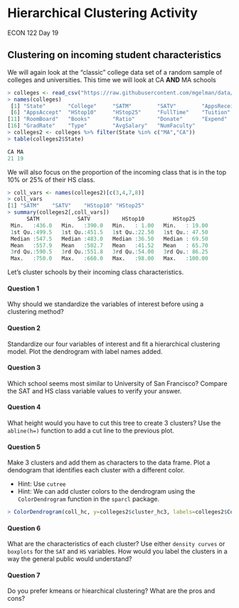 Hierarchical Clustering Activity
================
ECON 122
Day 19

## Clustering on incoming student characteristics

We will again look at the “classic” college data set of a random sample
of colleges and universities. This time we will look at CA **AND** MA
schools

``` r
> colleges <- read_csv("https://raw.githubusercontent.com/mgelman/data/master/Colleges.csv")
> names(colleges)
 [1] "State"       "College"     "SATM"        "SATV"        "AppsReceive"
 [6] "AppsAccept"  "HStop10"     "HStop25"     "FullTime"    "Tuition"    
[11] "RoomBoard"   "Books"       "Ratio"       "Donate"      "Expend"     
[16] "GradRate"    "Type"        "AvgSalary"   "NumFaculty" 
> colleges2 <- colleges %>% filter(State %in% c("MA","CA"))
> table(colleges2$State)

CA MA 
21 19 
```

We will also focus on the proportion of the incoming class that is in
the top 10% or 25% of their HS class.

``` r
> coll_vars <- names(colleges2)[c(3,4,7,8)]
> coll_vars
[1] "SATM"    "SATV"    "HStop10" "HStop25"
> summary(colleges2[,coll_vars])
      SATM            SATV          HStop10         HStop25      
 Min.   :436.0   Min.   :390.0   Min.   : 1.00   Min.   : 19.00  
 1st Qu.:499.5   1st Qu.:451.5   1st Qu.:22.50   1st Qu.: 47.50  
 Median :547.5   Median :483.0   Median :36.50   Median : 69.50  
 Mean   :557.9   Mean   :502.7   Mean   :41.52   Mean   : 65.70  
 3rd Qu.:590.5   3rd Qu.:551.8   3rd Qu.:54.00   3rd Qu.: 86.25  
 Max.   :750.0   Max.   :660.0   Max.   :98.00   Max.   :100.00  
```

Let’s cluster schools by their incoming class characteristics.

#### Question 1

Why should we standardize the variables of interest before using a
clustering method?

#### Question 2

Standardize our four variables of interest and fit a hierarchical
clustering model. Plot the dendrogram with label names added.

#### Question 3

Which school seems most similar to University of San Francisco? Compare
the SAT and HS class variable values to verify your answer.

#### Question 4

What height would you have to cut this tree to create 3 clusters? Use
the `abline(h=)` function to add a cut line to the previous plot.

#### Question 5

Make 3 clusters and add them as characters to the data frame. Plot a
dendogram that identifies each cluster with a different color.

- Hint: Use `cutree`
- Hint: We can add cluster colors to the dendrogram using the
  `ColorDendrogram` function in the `sparcl` package.

``` r
> ColorDendrogram(coll_hc, y=colleges2$cluster_hc3, labels=colleges2$College, branchlength = 1.6)
```

#### Question 6

What are the characteristics of each cluster? Use either
`density curves` or `boxplots` for the `SAT` and `HS` variables. How
would you label the clusters in a way the general public would
understand?

#### Question 7

Do you prefer kmeans or hiearchical clustering? What are the pros and
cons?
